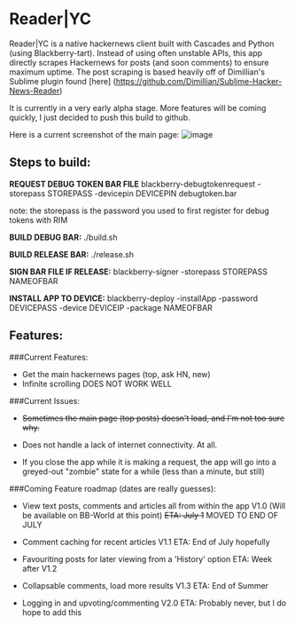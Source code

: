 Reader|YC
=========

Reader|YC is a native hackernews client built with Cascades and Python (using Blackberry-tart). Instead of using often unstable APIs, this app directly scrapes Hackernews for posts (and soon comments) to ensure maximum uptime. 
The post scraping is based heavily off of Dimillian's Sublime plugin found [here] (https://github.com/Dimillian/Sublime-Hacker-News-Reader)

It is currently in a very early alpha stage. More features will be coming quickly, I just decided to push this build to github. 

Here is a current screenshot of the main page:
![image](https://raw.github.com/krruzic/Reader-YC/master/screenshot.png)

## Steps to build:
**REQUEST DEBUG TOKEN BAR FILE**
blackberry-debugtokenrequest -storepass STOREPASS -devicepin DEVICEPIN debugtoken.bar

note: the storepass is the password you used to first register for debug tokens with RIM

**BUILD DEBUG BAR:**
./build.sh

**BUILD RELEASE BAR:**
./release.sh

**SIGN BAR FILE IF RELEASE:**
blackberry-signer -storepass STOREPASS NAMEOFBAR

**INSTALL APP TO DEVICE:**
blackberry-deploy -installApp -password DEVICEPASS -device DEVICEIP -package NAMEOFBAR

## Features:
###Current Features:
* Get the main hackernews pages (top, ask HN, new)
* Infinite scrolling DOES NOT WORK WELL

###Current Issues:
* ~~Sometimes the main page (top posts) doesn't load, and I'm not too sure why.~~

* Does not handle a lack of internet connectivity. At all.

* If you close the app while it is making a request, the app will go into a greyed-out "zombie" state for a while (less than a minute, but still)

###Coming Feature roadmap (dates are really guesses):
* View text posts, comments and articles all from within the app V1.0 (Will be available on BB-World at this point)
  ~~ETA: July 1~~ MOVED TO END OF JULY
  
* Comment caching for recent articles  V1.1
	ETA: End of July hopefully
	
* Favouriting posts for later viewing from a 'History' option
	ETA: Week after V1.2
	
* Collapsable comments, load more results V1.3
	ETA: End of Summer
	
* Logging in and upvoting/commenting V2.0
	ETA: Probably never, but I do hope to add this

